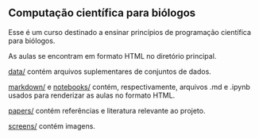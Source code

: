 ## Computação científica para biólogos

Esse é um curso destinado a ensinar princípios de programação científica para biólogos.

As aulas se encontram em formato HTML no diretório principal.

[data/](./data) contém arquivos suplementares de conjuntos de dados.

[markdown/](./markdown) e [notebooks/](./notebooks) contém, respectivamente, arquivos .md e .ipynb usados para renderizar as aulas no formato HTML.

[papers/](./papers) contém referências e literatura relevante ao projeto.

[screens/](./screens) contém imagens.